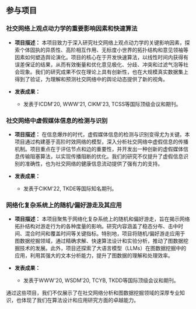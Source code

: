 
## 参与项目

### 社交网络上观点动力学的重要影响因素和快速算法
- **项目描述：**
  本项目致力于深入研究社交网络上观点动力学的关键影响因素，探索个体固执的异质性、高阶相互作用、无标度小世界的拓扑结构和意见领袖等因素如何塑造舆论演化。项目的核心在于开发快速算法，以线性时间内获得有误差保证的结果，从而有效衡量和优化意见极化、分歧、冲突和过滤气泡等社会现象。我们的研究成果不仅在理论上具有创新性，也在大规模真实数据集上得到了验证，为理解和预测社交网络中的舆论动态提供了新的视角。

- **发表成果：**
  - 发表于ICDM'20, WWW'21, CIKM'23, TCSS等国际顶级会议和期刊。

### 社交网络中虚假媒体信息的检测与识别
- **项目描述：**
  在信息爆炸的时代，虚假媒体信息的检测与识别变得尤为关键。本项目通过构建基于高阶时效网络的模型，深入分析社交网络中虚假信息的传播机制。项目重点在于评估节点和边的重要性，并开发出一种创新的虚假媒体信息传输阻塞算法，以实现传播阻断的优化。我们的研究不仅提升了虚假信息识别的准确性，也为社交网络的健康信息流动提供了强有力的支持。

- **发表成果：**
  - 发表于CIKM'22, TKDE等国际知名期刊。

### 网络化复杂系统上的随机/偏好游走及其应用
- **项目描述：**
  本项目聚焦于网络化复杂系统上的随机和偏好游走，旨在揭示网络拓扑结构对游走行为的各种度量的影响。研究内容涵盖了稳态分布、击中时间、混合时间和覆盖时间等关键指标。特别地，项目将随机/偏好游走应用于图数据挖掘领域，通过精确求解、快速算法设计和实验分析，推动了图数据挖掘技术的发展。此外，项目还探索了大语言模型（LLMs）在图数据挖掘中的应用，利用其强大的文本分析能力，提升了图数据的理解和处理效率。

- **发表成果：**
  - 发表于WWW'20, WSDM'20, TCYB, TKDD等国际顶级会议和期刊。

通过这些项目，我们不仅展示了在社交网络分析和图数据挖掘领域的深厚专业知识，也体现了我们在算法设计和应用研究方面的卓越能力。

